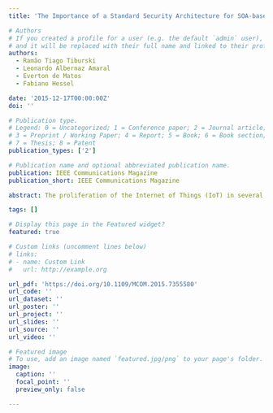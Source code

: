 ```yaml
---
title: 'The Importance of a Standard Security Architecture for SOA-based IoT Middleware'

# Authors
# If you created a profile for a user (e.g. the default `admin` user), write the username (folder name) here
# and it will be replaced with their full name and linked to their profile.
authors:
  - Ramão Tiago Tiburski
  - Leonardo Albernaz Amaral
  - Everton de Matos
  - Fabiano Hessel

date: '2015-12-17T00:00:00Z'
doi: ''

# Publication type.
# Legend: 0 = Uncategorized; 1 = Conference paper; 2 = Journal article;
# 3 = Preprint / Working Paper; 4 = Report; 5 = Book; 6 = Book section;
# 7 = Thesis; 8 = Patent
publication_types: ['2']

# Publication name and optional abbreviated publication name.
publication: IEEE Communications Magazine
publication_short: IEEE Communications Magazine

abstract: The proliferation of the Internet of Things (IoT) in several application domains requires a well-defined infrastructure of systems that provides services for device abstraction and data management, and also supports the development of applications. Middleware for IoT has been recognized as the system that can provide this necessary infrastructure of services and has become increasingly important for IoT in recent years. The architecture of an IoT middleware is usually based on an SOA (service-oriented architecture) standard and has security requirement as one of its main challenges. The large amount of data that flows in this kind of system demands a security architecture that ensures the protection of the entire system. However, none of the existing SOAbased IoT middleware systems have defined a security standard that can be used as a reference architecture. In this sense, this article discusses the importance of defining a standard security architecture for SOA-based IoT middleware, analyzes concepts and existing work, and makes considerations about a set of security services that can be used to define a security architecture to mitigate the security threats in SOA-based IoT middleware systems.

tags: []

# Display this page in the Featured widget?
featured: true

# Custom links (uncomment lines below)
# links:
# - name: Custom Link
#   url: http://example.org

url_pdf: 'https://doi.org/10.1109/MCOM.2015.7355580'
url_code: ''
url_dataset: ''
url_poster: ''
url_project: ''
url_slides: ''
url_source: ''
url_video: ''

# Featured image
# To use, add an image named `featured.jpg/png` to your page's folder.
image:
  caption: ''
  focal_point: ''
  preview_only: false

---
```

